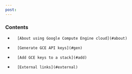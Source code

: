```yaml
---
post: 
---
```


### Contents

*		[About using Google Compute Engine cloud](#about)
*		[Generate GCE API keys](#gen)
*		[Add GCE keys to a stack](#add)
*		[External links](#external)


